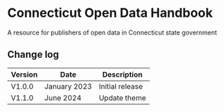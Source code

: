 # Connecticut Open Data Handbook

A resource for publishers of open data in Connecticut state government

## Change log

| Version     | Date        | Description |
| ----------- | ----------- | ----------- |
| V1.0.0      | January 2023    | Initial release |
| V1.1.0      | June 2024    | Update theme |

